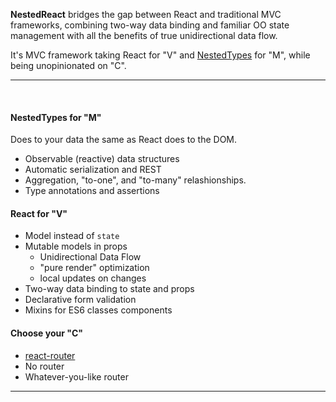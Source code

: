 <p class="lead">
	<strong>NestedReact</strong> bridges the gap between React and traditional MVC frameworks,
	combining two-way data binding and familiar OO state management with all the benefits of true unidirectional data flow.
</p>

<p class="lead">
    It's MVC framework taking <a src="https://facebook.github.io/react/">React</a> for "V" and <a href="https://github.com/Volicon/NestedTypes">NestedTypes</a> for "M", while being unopinionated on "C". 
</p>

<hr/>
<br/>
<div class=row>
<div class=col-third>

#### NestedTypes for "M"

Does to your data the same as React does to the DOM.
 
* Observable (reactive) data structures
* Automatic serialization and REST
* Aggregation, "to-one", and "to-many" relashionships.
* Type annotations and assertions

</div>
<div class=col-third>

#### React for "V"

* Model instead of `state`
* Mutable models in props
    * Unidirectional Data Flow
    * "pure render" optimization
    * local updates on changes
* Two-way data binding to state and props
* Declarative form validation
* Mixins for ES6 classes components

</div>
<div class=col-third>

#### Choose your "C"

* [react-router](https://github.com/ReactTraining/react-router)
* No router
* Whatever-you-like router

</div>
</div>

<hr/>